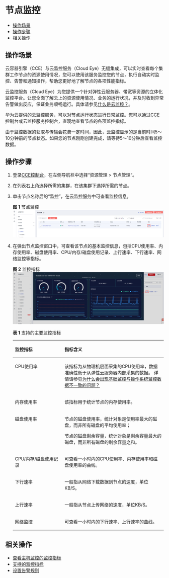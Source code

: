 # 节点监控<a name="cce_01_0182"></a>

-   [操作场景](#section1764323133213)
-   [操作步骤](#section1883994053220)
-   [相关操作](#section2749922133319)

## 操作场景<a name="section1764323133213"></a>

云容器引擎（CCE）与云监控服务（Cloud Eye）无缝集成，可以实时查看每个集群工作节点的资源使用情况，您可以使用该服务监控您的节点，执行自动实时监控、告警和通知操作，帮助您更好地了解节点的各项性能指标。

云监控服务（Cloud Eye）为您提供一个针对弹性云服务器、带宽等资源的立体化监控平台。让您全面了解云上的资源使用情况、业务的运行状况，并及时收到异常告警做出反应，保证业务顺畅运行。具体请参见[什么是云监控？](https://support.huaweicloud.com/productdesc-ces/zh-cn_topic_0015479882.html)。

华为云提供的云监控服务，可以对节点运行状态进行日常监控。您可以通过CCE控制台或云监控服务控制台，直观地查看节点的各项监控指标。

由于监控数据的获取与传输会花费一定时间，因此，云监控显示的是当前时间5～10分钟前的节点状态。如果您的节点刚刚创建完成，请等待5～10分钟后查看监控数据。

## 操作步骤<a name="section1883994053220"></a>

1.  登录[CCE控制台](https://console.huaweicloud.com/cce2.0/?utm_source=helpcenter)，在左侧导航栏中选择“资源管理 \> 节点管理“。
2.  在列表右上角选择所需的集群，在该集群下选择所需的节点。
3.  单击节点名称后的“监控”，在云监控服务中可查看监控信息。

    **图 1**  节点监控<a name="fig6924142175319"></a>  
    ![](figures/节点监控.png "节点监控")

4.  在弹出节点监控窗口中，可查看该节点的基本监控信息，包括CPU使用率、内存使用率、磁盘使用率、CPU/内存/磁盘使用记录、上行速率、下行速率、网络监控等指标。

    **图 2**  监控指标<a name="fig065111487019"></a>  
    ![](figures/监控指标.png "监控指标")

    **表 1**  支持的主要监控指标

    <a name="table1486013138225"></a>
    <table><thead align="left"><tr id="row15860113172219"><th class="cellrowborder" valign="top" width="32.910000000000004%" id="mcps1.2.3.1.1"><p id="p1860111318225"><a name="p1860111318225"></a><a name="p1860111318225"></a>监控指标</p>
    </th>
    <th class="cellrowborder" valign="top" width="67.09%" id="mcps1.2.3.1.2"><p id="p1886081302214"><a name="p1886081302214"></a><a name="p1886081302214"></a>指标含义</p>
    </th>
    </tr>
    </thead>
    <tbody><tr id="row286081319224"><td class="cellrowborder" valign="top" width="32.910000000000004%" headers="mcps1.2.3.1.1 "><p id="p1586001317227"><a name="p1586001317227"></a><a name="p1586001317227"></a><span class="keyword" id="keyword792120245208"><a name="keyword792120245208"></a><a name="keyword792120245208"></a>CPU使用率</span></p>
    </td>
    <td class="cellrowborder" valign="top" width="67.09%" headers="mcps1.2.3.1.2 "><p id="p1986015137228"><a name="p1986015137228"></a><a name="p1986015137228"></a>该指标为从物理机层面采集的CPU使用率，数据准确性低于从弹性云服务器内部采集的数据。 详情请参见<a href="https://support.huaweicloud.com/ces_faq/ces_faq_0040.html" target="_blank" rel="noopener noreferrer">为什么会出现基础监控与操作系统监控数据不一致的问题？</a></p>
    </td>
    </tr>
    <tr id="row13860161342214"><td class="cellrowborder" valign="top" width="32.910000000000004%" headers="mcps1.2.3.1.1 "><p id="p11860413152216"><a name="p11860413152216"></a><a name="p11860413152216"></a><span class="keyword" id="keyword1050041415157"><a name="keyword1050041415157"></a><a name="keyword1050041415157"></a>内存使用率</span></p>
    </td>
    <td class="cellrowborder" valign="top" width="67.09%" headers="mcps1.2.3.1.2 "><p id="p19860161318221"><a name="p19860161318221"></a><a name="p19860161318221"></a>该指标用于统计节点的内存使用率。</p>
    </td>
    </tr>
    <tr id="row86911734143211"><td class="cellrowborder" valign="top" width="32.910000000000004%" headers="mcps1.2.3.1.1 "><p id="p18601213112211"><a name="p18601213112211"></a><a name="p18601213112211"></a><span class="keyword" id="keyword1939323217206"><a name="keyword1939323217206"></a><a name="keyword1939323217206"></a>磁盘使用率</span></p>
    </td>
    <td class="cellrowborder" valign="top" width="67.09%" headers="mcps1.2.3.1.2 "><p id="p7115154961512"><a name="p7115154961512"></a><a name="p7115154961512"></a>节点的磁盘使用率，统计对象是使用率最大的磁盘，而非所有磁盘的平均使用率；</p>
    <p id="p686091310227"><a name="p686091310227"></a><a name="p686091310227"></a>节点的磁盘剩余容量，统计对象是剩余容量最大的磁盘，而非所有磁盘的剩余容量之和。</p>
    </td>
    </tr>
    <tr id="row786011319224"><td class="cellrowborder" valign="top" width="32.910000000000004%" headers="mcps1.2.3.1.1 "><p id="p1586041316225"><a name="p1586041316225"></a><a name="p1586041316225"></a>CPU/内存/磁盘使用记录</p>
    </td>
    <td class="cellrowborder" valign="top" width="67.09%" headers="mcps1.2.3.1.2 "><p id="p786041302216"><a name="p786041302216"></a><a name="p786041302216"></a>可查看一小时内的CPU使用率、内存使用率和磁盘使用率的曲线。</p>
    </td>
    </tr>
    <tr id="row3860113172218"><td class="cellrowborder" valign="top" width="32.910000000000004%" headers="mcps1.2.3.1.1 "><p id="p822722541616"><a name="p822722541616"></a><a name="p822722541616"></a>下行速率</p>
    </td>
    <td class="cellrowborder" valign="top" width="67.09%" headers="mcps1.2.3.1.2 "><p id="p204478236166"><a name="p204478236166"></a><a name="p204478236166"></a>一般指从网络下载数据到节点的速度，单位KB/S。</p>
    </td>
    </tr>
    <tr id="row148151597255"><td class="cellrowborder" valign="top" width="32.910000000000004%" headers="mcps1.2.3.1.1 "><p id="p62262025161611"><a name="p62262025161611"></a><a name="p62262025161611"></a>上行速率</p>
    </td>
    <td class="cellrowborder" valign="top" width="67.09%" headers="mcps1.2.3.1.2 "><p id="p68883217294"><a name="p68883217294"></a><a name="p68883217294"></a>一般指从节点上传网络的速度，单位KB/S。</p>
    </td>
    </tr>
    <tr id="row158166972516"><td class="cellrowborder" valign="top" width="32.910000000000004%" headers="mcps1.2.3.1.1 "><p id="p102256251166"><a name="p102256251166"></a><a name="p102256251166"></a>网络监控</p>
    </td>
    <td class="cellrowborder" valign="top" width="67.09%" headers="mcps1.2.3.1.2 "><p id="p6445423101614"><a name="p6445423101614"></a><a name="p6445423101614"></a>可查看一小时内的下行速率、上行速率的曲线。</p>
    </td>
    </tr>
    </tbody>
    </table>


## 相关操作<a name="section2749922133319"></a>

-   [查看主机监控的监控指标](https://support.huaweicloud.com/usermanual-ces/zh-cn_topic_0079332017.html)
-   [支持的监控指标](支持的监控指标.md)
-   [设置告警规则](设置告警规则.md)

